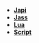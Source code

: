 * [**Japi**](Japi/_sidebar)
* [**Jass**](Jass/_sidebar)
* [**Lua**](Lua/_sidebar)
* [**Script**](Script/_sidebar)